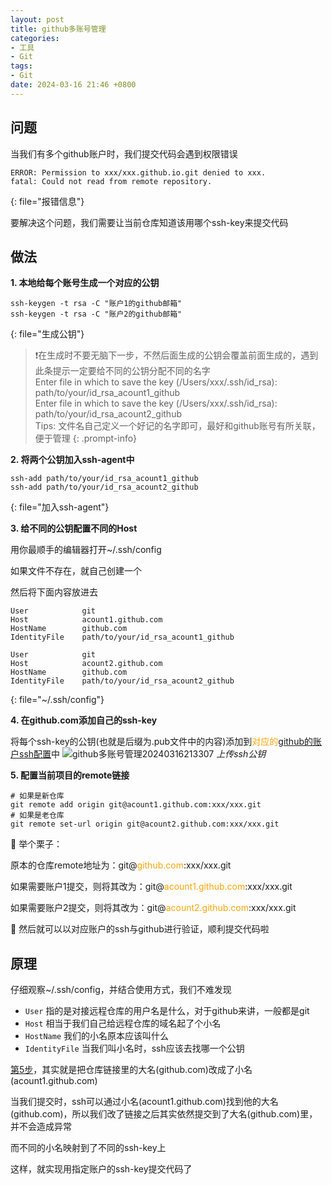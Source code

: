 ```yaml
---
layout: post
title: github多账号管理
categories:
- 工具
- Git
tags:
- Git
date: 2024-03-16 21:46 +0800
---
```

## 问题

当我们有多个github账户时，我们提交代码会遇到权限错误

```text
ERROR: Permission to xxx/xxx.github.io.git denied to xxx.
fatal: Could not read from remote repository.
```
{: file="报错信息"}

要解决这个问题，我们需要让当前仓库知道该用哪个ssh-key来提交代码

## 做法
**1. 本地给每个账号生成一个对应的公钥**

```shell
ssh-keygen -t rsa -C "账户1的github邮箱"
ssh-keygen -t rsa -C "账户2的github邮箱"
```
{: file="生成公钥"}
> ❗️在生成时不要无脑下一步，不然后面生成的公钥会覆盖前面生成的，遇到此条提示一定要给不同的公钥分配不同的名字<br>
> Enter file in which to save the key (/Users/xxx/.ssh/id_rsa): path/to/your/id_rsa_acount1_github<br>
> Enter file in which to save the key (/Users/xxx/.ssh/id_rsa): path/to/your/id_rsa_acount2_github<br>
> Tips: 文件名自己定义一个好记的名字即可，最好和github账号有所关联，便于管理
{: .prompt-info}

**2. 将两个公钥加入ssh-agent中**
```shell
ssh-add path/to/your/id_rsa_acount1_github
ssh-add path/to/your/id_rsa_acount2_github
```
{: file="加入ssh-agent"}

**3. 给不同的公钥配置不同的Host**

用你最顺手的编辑器打开~/.ssh/config

如果文件不存在，就自己创建一个

然后将下面内容放进去
```text
User            git
Host            acount1.github.com
HostName        github.com
IdentityFile    path/to/your/id_rsa_acount1_github

User            git
Host            acount2.github.com
HostName        github.com
IdentityFile    path/to/your/id_rsa_acount2_github
```
{: file="~/.ssh/config"}

**4. 在github.com添加自己的ssh-key**

将每个ssh-key的公钥(也就是后缀为.pub文件中的内容)添加到<font color="orange">对应的</font>[github的账户ssh配置](https://github.com/settings/keys)中
![github多账号管理20240316213307](https://s2.loli.net/2024/03/16/e53jrJwLNVyodtR.png)
_上传ssh公钥_

**<font id="keyStep">5. 配置当前项目的remote链接</font>**

```shell
# 如果是新仓库
git remote add origin git@acount1.github.com:xxx/xxx.git
# 如果是老仓库
git remote set-url origin git@acount2.github.com:xxx/xxx.git
```

🌰 举个栗子：

原本的仓库remote地址为：git@<font color="orange">github.com</font>:xxx/xxx.git

如果需要账户1提交，则将其改为：git@<font color="orange">acount1.github.com</font>:xxx/xxx.git

如果需要账户2提交，则将其改为：git@<font color="orange">acount2.github.com</font>:xxx/xxx.git

🎉 然后就可以以对应账户的ssh与github进行验证，顺利提交代码啦

## 原理

仔细观察~/.ssh/config，并结合使用方式，我们不难发现

- `User` 指的是对接远程仓库的用户名是什么，对于github来讲，一般都是git
- `Host` 相当于我们自己给远程仓库的域名起了个小名
- `HostName` 我们的小名原本应该叫什么
- `IdentityFile` 当我们叫小名时，ssh应该去找哪一个公钥

[第5步](#keyStep)，其实就是把仓库链接里的大名(github.com)改成了小名(acount1.github.com)

当我们提交时，ssh可以通过小名(acount1.github.com)找到他的大名(github.com)，所以我们改了链接之后其实依然提交到了大名(github.com)里，并不会造成异常

而不同的小名映射到了不同的ssh-key上

这样，就实现用指定账户的ssh-key提交代码了
